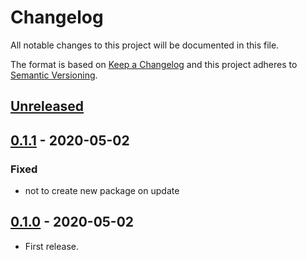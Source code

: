 # Changelog

All notable changes to this project will be documented in this file.

The format is based on [Keep a Changelog](http://keepachangelog.com/en/1.0.0/)
and this project adheres to [Semantic Versioning](http://semver.org/spec/v2.0.0.html).

## [Unreleased]

## [0.1.1] - 2020-05-02

### Fixed

* not to create new package on update

## [0.1.0] - 2020-05-02

* First release.

[Unreleased]: https://github.com/shimataro/value-schema/compare/v0.1.1...HEAD
[0.1.1]: https://github.com/shimataro/value-schema/compare/v0.1.0...v0.1.1
[0.1.0]: https://github.com/shimataro/value-schema/compare/273024e6ed4206bca92f810282016d9bfcdb8546...v0.1.0
